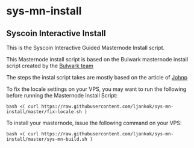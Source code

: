 # sys-mn-install

## Syscoin Interactive Install

This is the Syscoin Interactive Guided Masternode Install script. 

This Masternode install script is based on the Bulwark masternode install script created by the [Bulwark team](https://github.com/bulwark-crypto/Bulwark-MN-Install)

The steps the instal script takes are mostly based on the article of [Johnp](https://medium.com/@BlockchainFoundry/syscoin-3-0-masternode-setup-instructions-572576c7163f)

To fix the locale settings on your VPS, you may want to run the following before running the Masternode Install Script:

```bash <( curl https://raw.githubusercontent.com/ljankok/sys-mn-install/master/fix-locale.sh )```

To install your masternode, issue the following command on your VPS:

```bash <( curl https://raw.githubusercontent.com/ljankok/sys-mn-install/master/sys-mn-build.sh )```

